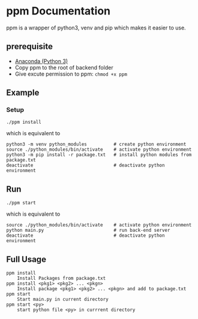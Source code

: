 # ppm Documentation

ppm is a wrapper of python3, venv and pip which makes it easier to use.

## prerequisite

- [Anaconda (Python 3)](https://www.anaconda.com/distribution/#download-section)
- Copy ppm to the root of backend folder
- Give excute permission to ppm: `chmod +x ppm`

## Example

### Setup

```shell
./ppm install
```

which is equivalent to 

```shell
python3 -m venv python_modules          # create python environment
source ./python_modules/bin/activate    # activate python environment
python3 -m pip install -r package.txt   # install python modules from package.txt
deactivate                              # deactivate python environment
```

## Run

```shell
./ppm start
```

which is equivalent to 

```shell 
source ./python_modules/bin/activate    # activate python environment
python main.py                          # run back-end server
deactivate                              # deactivate python environment
```

## Full Usage

```
ppm install
    Install Packages from package.txt
ppm install <pkg1> <pkg2> ... <pkgn>
    Install package <pkg1> <pkg2> ... <pkgn> and add to package.txt
ppm start
    Start main.py in current directory
ppm start <py>
    start python file <py> in currrent directory
```